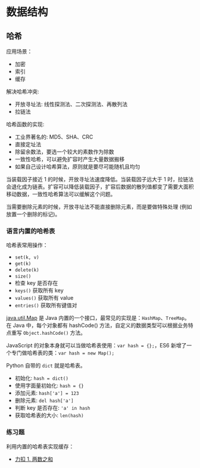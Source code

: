 # 数据结构

## 哈希
应用场景：
- 加密
- 索引
- 缓存

解决哈希冲突:
- 开放寻址法: 线性探测法、二次探测法、再散列法
- 拉链法

哈希函数的实现:
- 工业界著名的: MD5、SHA、CRC
- 直接定址法
- 除留余数法，要选一个较大的素数作为除数
- 一致性哈希，可以避免扩容时产生大量数据搬移
- 如果自己设计哈希算法，原则就是要尽可能随机且均匀

当装载因子接近 1 的时候，开放寻址法速度降低。当装载因子远大于 1 时，拉链法会退化成为链表。扩容可以降低装载因子，扩容后数据的散列值都变了需要大面积移动数据，一致性哈希算法可以缓解这个问题。

当需要删除元素的时候，开放寻址法不能直接删除元素，而是要做特殊处理 (例如放置一个删除的标记)。

### 语言内置的哈希表
哈希表常用操作：
- `set(k, v)`
- `get(k)`
- `delete(k)`
- `size()`
- 检查 key 是否存在
- `keys()` 获取所有 key
- `values()` 获取所有 value
- `entries()` 获取所有键值对

[java.util.Map](https://docs.oracle.com/javase/8/docs/api/java/util/Map.html) 是 Java 内置的一个接口，最常见的实现是：`HashMap`、`TreeMap`。在 Java 中，每个对象都有 hashCode() 方法，自定义的数据类型可以根据业务特点重写 `Object.hashCode()` 方法。

JavaScript 的对象本身就可以当做哈希表使用：`var hash = {};`，ES6 新增了一个专门做哈希表的类：`var hash = new Map();`

Python 自带的 `dict` 就是哈希表。
- 初始化: `hash = dict()`
- 使用字面量初始化: `hash = {}`
- 添加元素: `hash['a'] = 123`
- 删除元素: `del hash['a']`
- 判断 key 是否存在: `'a' in hash`
- 获取哈希表的大小: `len(hash)`

### 练习题
利用内置的哈希表实现缓存：
- [力扣 1. 两数之和](https://leetcode-cn.com/problems/two-sum/)
